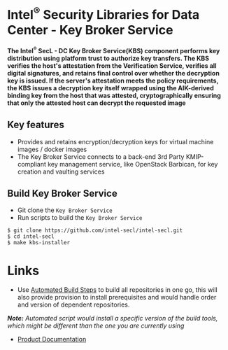 # Intel<sup>®</sup> Security Libraries for Data Center  - Key Broker Service
#### The Intel<sup>®</sup> SecL - DC Key Broker Service(KBS) component performs key distribution using platform trust to authorize key transfers. The KBS verifies the host's attestation from the Verification Service, verifies all digital signatures, and retains final control over whether the decryption key is issued. If the server's attestation meets the policy requirements, the KBS issues a decryption key itself wrapped using the AIK-derived binding key from the host that was attested, cryptographically ensuring that only the attested host can decrypt the requested image

## Key features
- Provides and retains encryption/decryption keys for virtual machine images / docker images
- The Key Broker Service connects to a back-end 3rd Party KMIP-compliant key management service, like OpenStack Barbican, for key creation and vaulting services


## Build Key Broker Service

- Git clone the `Key Broker Service`
- Run scripts to build the `Key Broker Service`

```shell
$ git clone https://github.com/intel-secl/intel-secl.git
$ cd intel-secl
$ make kbs-installer
```

# Links
 - Use [Automated Build Steps](https://01.org/intel-secl/documentation/build-installation-scripts) to build all repositories in one go, this will also provide provision to install prerequisites and would handle order and version of dependent repositories.

***Note:** Automated script would install a specific version of the build tools, which might be different than the one you are currently using*
 - [Product Documentation](https://01.org/intel-secl/documentation/intel%C2%AE-secl-dc-product-guide)
